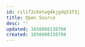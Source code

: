 ```yaml
---
id: rilif2c6etwg4kjgdq53f3j
title: Open Source
desc: ''
updated: 1656008130704
created: 1656008130704
---
```


